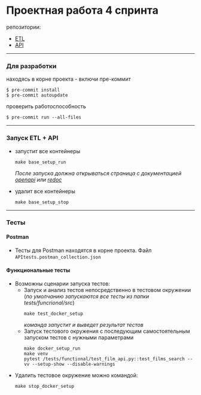 # Проектная работа 4 спринта

репозитории:

- [ETL](https://github.com/sxiixii/s4_etl)
- [API](https://github.com/sxiixii/async_api)
---
### Для разработки
находясь в корне проекта - включи пре-коммит
```commandline
$ pre-commit install
$ pre-commit autoupdate
```
проверить работоспособность 
```commandline
$ pre-commit run --all-files
```
---
### Запуск ETL + API
- запустит все контейнеры
    ```commandline 
    make base_setup_run 
    ```
    *После запуска должна открываться страница с документацией [openapi](http://localhost:80/api/openapi) или [redoc](http://localhost:80/api/redoc)*

- удалит все контейнеры
   ```commandline 
   make base_setup_stop 
   ```
___
### Тесты
#### Postman
- Тесты для Postman находятся в корне проекта. Файл `APItests.postman_collection.json`

#### Функциональные тесты
- Возможны сценарии запуска тестов:
  - Запуск и анализ тестов непосредственно в тестовом окружении (*по умолчанию запускаются все тесты из папки tests/funcrional/src*)
    ```commandline
    make test_docker_setup
    ```
    *команда запустит и выведет результат тестов*
  - Запуск тестового окружения с последующим самостоятельным запуском тестов с нужными параметрами     
    ```commandline
    make docker_setup_run
    make venv
    pytest /tests/functional/test_film_api.py::test_films_search --vv --setup-show --disable-warnings
    ```
- Удалить тестовое окружение можно командой:
  ```commandline
  make stop_docker_setup
  ```